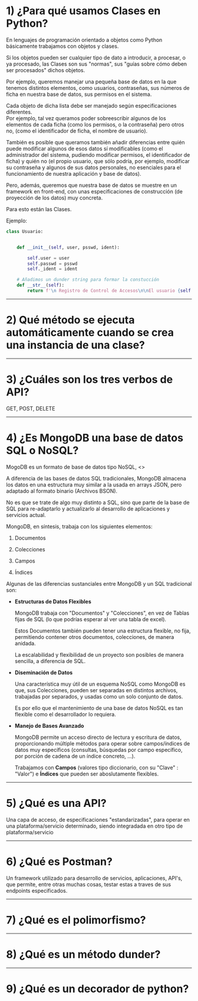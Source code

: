 # 1)    ¿Para qué usamos Clases en Python?

En lenguajes de programación orientado a objetos como Python básicamente trabajamos con objetos y clases.

Si los objetos pueden ser cualquier tipo de dato a introducir, a procesar, o ya procesado, las Clases son sus "normas", sus "guías sobre cómo deben ser procesados" dichos objetos.

Por ejemplo, queremos manejar una pequeña base de datos en la que tenemos distintos elementos, como usuarios, contraseñas, sus números de ficha en nuestra base de datos, sus permisos en el sistema.

Cada objeto de dicha lista debe ser manejado según especificaciones diferentes.  
Por ejemplo, tal vez queramos poder sobreescribir algunos de los elementos de cada ficha (como los permisos, o la contraseña) pero otros no, (como el identificador de ficha, el nombre de usuario).

También es posible que queramos también añadir diferencias entre quién puede modificar algunos de esos datos sí modificables (como el administrador del sistema, pudiendo modificar permisos, el identificador de ficha) y quién no (el propio usuario, que sólo podría, por ejemplo, modificar su contraseña y algunos de sus datos personales, no esenciales para el funcionamiento de nuestra aplicación y base de datos).

Pero, además, queremos que nuestra base de datos se muestre en un framework en front-end, con unas especificaciones de construcción (de proyección de los datos) muy concreta.

Para esto están las Clases.

Ejemplo:

```python
class Usuario:


    def __init__(self, user, psswd, ident):

        self.user = user
        self.passwd = psswd
        self._ident = ident

    # Añadimos un dunder string para formar la constucción
    def __str__(self):
        return f'\n Registro de Control de Accesos\n\nEl usuario {self._ident}: "{self.user}" \nTiene asignada la contraseña: {self.passwd}\n'
```

****

# 2)    Qué método se ejecuta automáticamente cuando se crea una instancia de una clase?



****

# 3)    ¿Cuáles son los tres verbos de API?

GET, POST, DELETE



****

# 4)    ¿Es MongoDB una base de datos SQL o NoSQL?

MogoDB es un formato de base de datos tipo NoSQL, <<Not Only SQL>>

A diferencia de las bases de datos SQL tradicionales, MongoDB almacena los datos en una estructura muy similar a la usada en arrays JSON, pero adaptado al formato binario (Archivos BSON).

No es que se trate de algo muy distinto a SQL, sino que parte de la base de SQL para re-adaptarlo y actualizarlo al desarrollo de aplicaciones y servicios actual.



MongoDB, en síntesis, trabaja con los siguientes elementos:

1. Documentos

2. Colecciones

3. Campos

4. Índices



Algunas de las diferencias sustanciales entre MongoDB y un SQL tradicional son:

- **Estructuras de Datos Flexibles**
  
  MongoDB trabaja con "Documentos" y "Colecciones", en vez de Tablas fijas de SQL (lo que podrías esperar al ver una tabla de excel).
  
  Estos Documentos también pueden tener una estructura flexible, no fija, permitiendo contener otros documentos, colecciones, de manera anidada.
  
  La escalabilidad y flexibilidad de un proyecto son posibles de manera sencilla, a diferencia de SQL.

- **Diseminación de Datos**
  
  Una característica muy útil de un esquema NoSQL como MongoDB es que, sus Colecciones, pueden ser separadas en distintos archivos, trabajadas por separados, y usadas como un solo conjunto de datos.
  
  Es por ello que el mantenimiento de una base de datos NoSQL es tan flexible como el desarrollador lo requiera.

- **Manejo de Bases Avanzado**
  
  MongoDB permite un acceso directo de lectura y escritura de datos, proporcionando múltiple métodos para operar sobre campos/índices de datos muy específicos (consultas, búsquedas por campo específico, por porción de cadena de un índice concreto, ...).
  
  Trabajamos con **Campos** (valores tipo diccionario, con su "Clave" : "Valor") e **Índices** que pueden ser aboslutamente flexibles.



****

# 5)    ¿Qué es una API?

Una capa de acceso, de especificaciones "estandarizadas", para operar en una plataforma/servicio determinado, siendo integradada en otro tipo de plataforma/servicio



****

# 6)    ¿Qué es Postman?

Un framework utilizado para desarrollo de servicios, aplicaciones, API's, que permite, entre otras muchas cosas, testar estas a traves de sus endpoints especificados.



****

# 7)    ¿Qué es el polimorfismo?



****

# 8)    ¿Qué es un método dunder?



****

# 9)    ¿Qué es un decorador de python?
